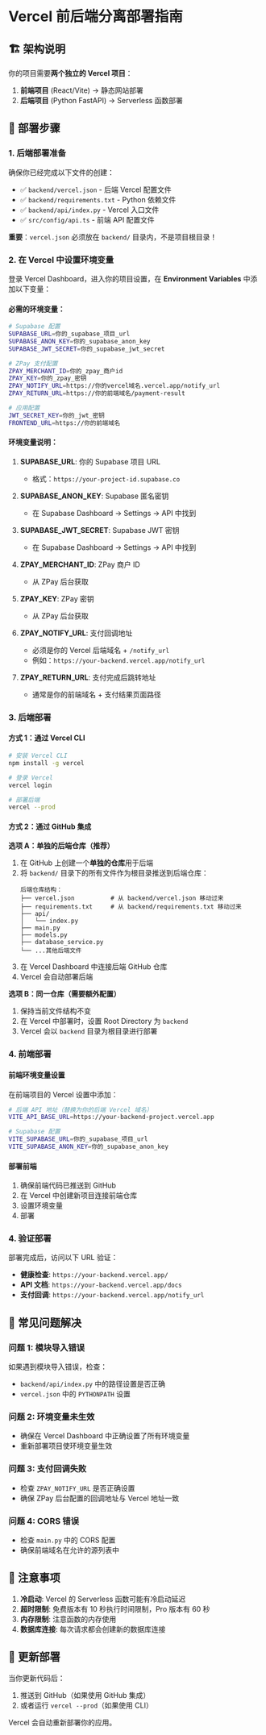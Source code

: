# Vercel 前后端分离部署指南

## 🏗️ 架构说明

你的项目需要**两个独立的 Vercel 项目**：

1. **前端项目** (React/Vite) → 静态网站部署
2. **后端项目** (Python FastAPI) → Serverless 函数部署

## 🚀 部署步骤

### 1. 后端部署准备

确保你已经完成以下文件的创建：
- ✅ `backend/vercel.json` - 后端 Vercel 配置文件
- ✅ `backend/requirements.txt` - Python 依赖文件
- ✅ `backend/api/index.py` - Vercel 入口文件
- ✅ `src/config/api.ts` - 前端 API 配置文件

**重要**：`vercel.json` 必须放在 `backend/` 目录内，不是项目根目录！

### 2. 在 Vercel 中设置环境变量

登录 Vercel Dashboard，进入你的项目设置，在 **Environment Variables** 中添加以下变量：

#### 必需的环境变量：

```bash
# Supabase 配置
SUPABASE_URL=你的_supabase_项目_url
SUPABASE_ANON_KEY=你的_supabase_anon_key
SUPABASE_JWT_SECRET=你的_supabase_jwt_secret

# ZPay 支付配置
ZPAY_MERCHANT_ID=你的_zpay_商户id
ZPAY_KEY=你的_zpay_密钥
ZPAY_NOTIFY_URL=https://你的vercel域名.vercel.app/notify_url
ZPAY_RETURN_URL=https://你的前端域名/payment-result

# 应用配置
JWT_SECRET_KEY=你的_jwt_密钥
FRONTEND_URL=https://你的前端域名
```

#### 环境变量说明：

1. **SUPABASE_URL**: 你的 Supabase 项目 URL
   - 格式：`https://your-project-id.supabase.co`

2. **SUPABASE_ANON_KEY**: Supabase 匿名密钥
   - 在 Supabase Dashboard → Settings → API 中找到

3. **SUPABASE_JWT_SECRET**: Supabase JWT 密钥
   - 在 Supabase Dashboard → Settings → API 中找到

4. **ZPAY_MERCHANT_ID**: ZPay 商户 ID
   - 从 ZPay 后台获取

5. **ZPAY_KEY**: ZPay 密钥
   - 从 ZPay 后台获取

6. **ZPAY_NOTIFY_URL**: 支付回调地址
   - 必须是你的 Vercel 后端域名 + `/notify_url`
   - 例如：`https://your-backend.vercel.app/notify_url`

7. **ZPAY_RETURN_URL**: 支付完成后跳转地址
   - 通常是你的前端域名 + 支付结果页面路径

### 3. 后端部署

#### 方式 1：通过 Vercel CLI
```bash
# 安装 Vercel CLI
npm install -g vercel

# 登录 Vercel
vercel login

# 部署后端
vercel --prod
```

#### 方式 2：通过 GitHub 集成

**选项 A：单独的后端仓库（推荐）**
1. 在 GitHub 上创建一个**单独的仓库**用于后端
2. 将 `backend/` 目录下的所有文件作为根目录推送到后端仓库：
   ```
   后端仓库结构：
   ├── vercel.json          # 从 backend/vercel.json 移动过来
   ├── requirements.txt     # 从 backend/requirements.txt 移动过来
   ├── api/
   │   └── index.py
   ├── main.py
   ├── models.py
   ├── database_service.py
   └── ...其他后端文件
   ```
3. 在 Vercel Dashboard 中连接后端 GitHub 仓库
4. Vercel 会自动部署后端

**选项 B：同一仓库（需要额外配置）**
1. 保持当前文件结构不变
2. 在 Vercel 中部署时，设置 Root Directory 为 `backend`
3. Vercel 会以 `backend` 目录为根目录进行部署

### 4. 前端部署

#### 前端环境变量设置
在前端项目的 Vercel 设置中添加：

```bash
# 后端 API 地址（替换为你的后端 Vercel 域名）
VITE_API_BASE_URL=https://your-backend-project.vercel.app

# Supabase 配置
VITE_SUPABASE_URL=你的_supabase_项目_url
VITE_SUPABASE_ANON_KEY=你的_supabase_anon_key
```

#### 部署前端
1. 确保前端代码已推送到 GitHub
2. 在 Vercel 中创建新项目连接前端仓库
3. 设置环境变量
4. 部署

### 4. 验证部署

部署完成后，访问以下 URL 验证：

- **健康检查**: `https://your-backend.vercel.app/`
- **API 文档**: `https://your-backend.vercel.app/docs`
- **支付回调**: `https://your-backend.vercel.app/notify_url`

## 🔧 常见问题解决

### 问题 1: 模块导入错误
如果遇到模块导入错误，检查：
- `backend/api/index.py` 中的路径设置是否正确
- `vercel.json` 中的 `PYTHONPATH` 设置

### 问题 2: 环境变量未生效
- 确保在 Vercel Dashboard 中正确设置了所有环境变量
- 重新部署项目使环境变量生效

### 问题 3: 支付回调失败
- 检查 `ZPAY_NOTIFY_URL` 是否正确设置
- 确保 ZPay 后台配置的回调地址与 Vercel 地址一致

### 问题 4: CORS 错误
- 检查 `main.py` 中的 CORS 配置
- 确保前端域名在允许的源列表中

## 📝 注意事项

1. **冷启动**: Vercel 的 Serverless 函数可能有冷启动延迟
2. **超时限制**: 免费版本有 10 秒执行时间限制，Pro 版本有 60 秒
3. **内存限制**: 注意函数的内存使用
4. **数据库连接**: 每次请求都会创建新的数据库连接

## 🔄 更新部署

当你更新代码后：
1. 推送到 GitHub（如果使用 GitHub 集成）
2. 或者运行 `vercel --prod`（如果使用 CLI）

Vercel 会自动重新部署你的应用。 